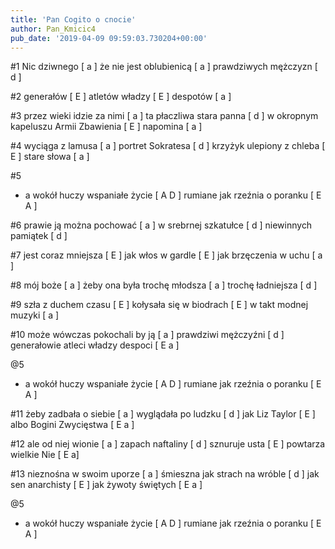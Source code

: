 ```yaml
---
title: 'Pan Cogito o cnocie'
author: Pan_Kmicic4
pub_date: '2019-04-09 09:59:03.730204+00:00'
---
```


#1 
Nic dziwnego [ a ]
że nie jest oblubienicą [ a ]
prawdziwych mężczyzn [ d ]

#2
generałów [ E ]
atletów władzy [ E ]
despotów [ a ]

#3
przez wieki idzie za nimi [ a ]
ta płaczliwa stara panna [ d ]
w okropnym kapeluszu Armii Zbawienia [ E ]
napomina [ a ]

#4
wyciąga z lamusa [ a ]
portret Sokratesa [ d ]
krzyżyk ulepiony z chleba [ E ]
stare słowa [ a ]

#5
- a wokół huczy wspaniałe życie [ A D ]
rumiane jak rzeźnia o poranku [ E A ]

#6
prawie ją można pochować [ a ]
w srebrnej szkatułce [ d ]
niewinnych pamiątek [ d ]

#7
jest coraz mniejsza [ E ]
jak włos w gardle [ E ]
jak brzęczenia w uchu [ a ]

#8
mój boże [ a ]
żeby ona była trochę młodsza [ a ]
trochę ładniejsza [ d ]

#9
szła z duchem czasu [ E ]
kołysała się w biodrach [ E ]
w takt modnej muzyki [ a ]

#10
może wówczas pokochali by ją [ a ]
prawdziwi mężczyźni [ d ]
generałowie atleci władzy despoci [ E a ]

@5
- a wokół huczy wspaniałe życie [ A D ]
rumiane jak rzeźnia o poranku [ E A ]

#11
żeby zadbała o siebie [ a ]
wyglądała po ludzku [ d ]
jak Liz Taylor [ E ]
albo Bogini Zwycięstwa [ E a ]

#12
ale od niej wionie [ a ]
zapach naftaliny [ d ]
sznuruje usta [ E ]
powtarza wielkie Nie [ E a]

#13
nieznośna w swoim uporze [ a ]
śmieszna jak strach na wróble [ d ]
jak sen anarchisty [ E ]
jak żywoty świętych  [ E a ]


@5
- a wokół huczy wspaniałe życie [ A D ]
rumiane jak rzeźnia o poranku [ E A ]